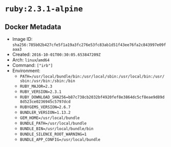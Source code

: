 # `ruby:2.3.1-alpine`

## Docker Metadata

- Image ID: `sha256:785b02b427cfe5f1a19a3fc276e53fc83ab1d51f43ee76fa2c843997e09faaa3`
- Created: `2016-10-01T00:30:05.653847209Z`
- Arch: `linux`/`amd64`
- Command: `["irb"]`
- Environment:
  - `PATH=/usr/local/bundle/bin:/usr/local/sbin:/usr/local/bin:/usr/sbin:/usr/bin:/sbin:/bin`
  - `RUBY_MAJOR=2.3`
  - `RUBY_VERSION=2.3.1`
  - `RUBY_DOWNLOAD_SHA256=b87c738cb2032bf4920fef8e3864dc5cf8eae9d89d8d523ce0236945c5797dcd`
  - `RUBYGEMS_VERSION=2.6.7`
  - `BUNDLER_VERSION=1.13.2`
  - `GEM_HOME=/usr/local/bundle`
  - `BUNDLE_PATH=/usr/local/bundle`
  - `BUNDLE_BIN=/usr/local/bundle/bin`
  - `BUNDLE_SILENCE_ROOT_WARNING=1`
  - `BUNDLE_APP_CONFIG=/usr/local/bundle`

